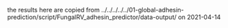the results here are copied from ../../../../../01-global-adhesin-prediction/script/FungalRV_adhesin_predictor/data-output/ on 2021-04-14
